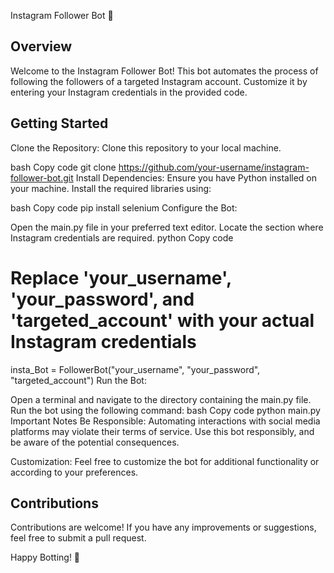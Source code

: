 Instagram Follower Bot 🤖

<h2>Overview</h2>
Welcome to the Instagram Follower Bot! This bot automates the process of following the followers of a targeted Instagram account. Customize it by entering your Instagram credentials in the provided code.

<h2>Getting Started</h2>
Clone the Repository: Clone this repository to your local machine.

bash
Copy code
git clone https://github.com/your-username/instagram-follower-bot.git
Install Dependencies: Ensure you have Python installed on your machine. Install the required libraries using:

bash
Copy code
pip install selenium
Configure the Bot:

Open the main.py file in your preferred text editor.
Locate the section where Instagram credentials are required.
python
Copy code
# Replace 'your_username', 'your_password', and 'targeted_account' with your actual Instagram credentials
insta_Bot = FollowerBot("your_username", "your_password", "targeted_account")
Run the Bot:

Open a terminal and navigate to the directory containing the main.py file.
Run the bot using the following command:
bash
Copy code
python main.py
Important Notes
Be Responsible: Automating interactions with social media platforms may violate their terms of service. Use this bot responsibly, and be aware of the potential consequences.

Customization: Feel free to customize the bot for additional functionality or according to your preferences.

<h2>Contributions</h2>
Contributions are welcome! If you have any improvements or suggestions, feel free to submit a pull request.

Happy Botting! 🚀
